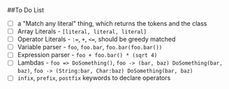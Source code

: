 ##To Do List
- [ ] a "Match any literal" thing, which returns the tokens and the class
- [ ] Array Literals - `[literal, literal, literal]`
- [ ] Operator Literals - `:=`, `+`, `<=`, should be greedy matched
- [ ] Variable parser - `foo`, `foo.bar`, `foo.bar(foo.bar())`
- [ ] Expression parser - `foo + foo.bar() * (sqrt 4)`
- [ ] Lambdas - `foo => DoSomething()`, 
`foo -> (bar, baz) DoSomething(bar, baz)`, 
`foo -> (String:bar, Char:baz) DoSomething(bar, baz)` 
- [ ] `infix`, `prefix`, `postfix` keywords to declare operators